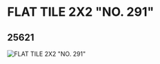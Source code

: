 # FLAT TILE 2X2 "NO. 291"
## 25621
![FLAT TILE 2X2 "NO. 291"](https://lc-www-live-s.legocdn.com/media/bricks/5/2/6141978.jpg)